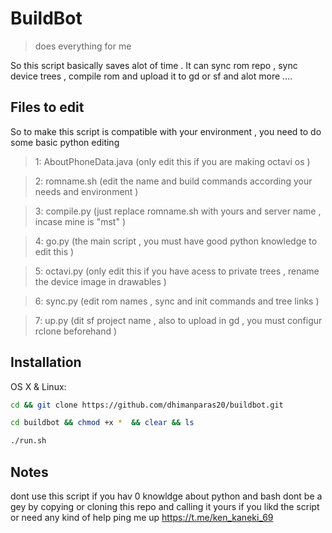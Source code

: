 # BuildBot
> does everything for me

So this script basically saves alot of time . It can sync rom repo , sync device trees , compile rom and upload it to gd or sf and alot more ....

## Files to edit 
So to make this script is compatible with your environment , you need to do some basic python editing 
> 1: AboutPhoneData.java (only edit this if you are making octavi os )

> 2: romname.sh (edit the name and build commands according your needs and environment )

> 3: compile.py (just replace romname.sh with yours and server name , incase mine is "mst" )

> 4: go.py (the main script , you must have good python knowledge to edit this )

> 5: octavi.py (only edit this if you have acess to private trees , rename the device image in drawables )

> 6: sync.py (edit rom names , sync and init commands and tree links )

> 7: up.py (dit sf project name , also to upload in gd , you must configur rclone beforehand )

## Installation

OS X & Linux:


```sh
cd && git clone https://github.com/dhimanparas20/buildbot.git 
```

```sh
cd buildbot && chmod +x *  && clear && ls
```

```sh
./run.sh
```

## Notes
dont use this script if you hav 0 knowldge about python and bash
dont be a gey by copying or cloning this repo and calling it yours
if you likd the script or need any kind of help ping me up  https://t.me/ken_kaneki_69

